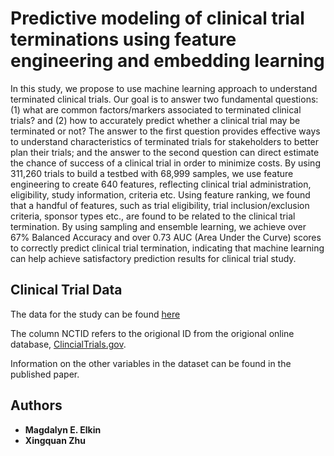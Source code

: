 # Predictive modeling of clinical trial terminations using feature engineering and embedding learning

In this study, we propose to use machine learning approach to understand terminated clinical trials. Our goal is to answer two fundamental questions: (1) what are common factors/markers associated to terminated clinical trials? and (2) how to accurately predict whether a clinical trial may be terminated or not? The answer to the first question provides effective ways to understand characteristics of terminated trials for stakeholders to better plan their trials; and the answer to the second question can direct estimate the chance of success of a clinical trial in order to minimize costs. By using 311,260 trials to build a testbed with 68,999 samples, we use feature engineering to create 640 features, reflecting clinical trial administration, eligibility, study information, criteria etc. Using feature ranking, we found that a handful of features, such as trial eligibility, trial inclusion/exclusion criteria, sponsor types etc., are found to be related to the clinical trial termination. By using sampling and ensemble learning, we achieve over 67% Balanced Accuracy and over 0.73 AUC (Area Under the Curve) scores to correctly predict clinical trial termination, indicating that machine learning can help achieve satisfactory prediction results for clinical trial study.

## Clinical Trial Data

The data for the study can be found [here](Data/ClinicalTrialTerminations.csv) 

The column NCTID refers to the origional ID from the origional online database, [ClincialTrials.gov](https://clinicaltrials.gov/). 

Information on the other variables in the dataset can be found in the published paper. 


## Authors

* **Magdalyn E. Elkin** 
* **Xingquan Zhu** 




